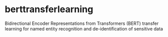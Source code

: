 # berttransferlearning
Bidirectional Encoder Representations from Transformers (BERT) transfer learning for named entity recognition and de-identification of sensitive data
